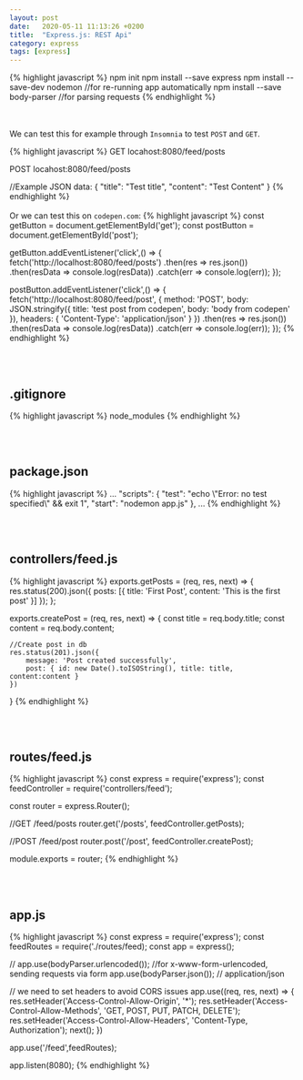 ```yaml
---
layout: post
date:   2020-05-11 11:13:26 +0200
title:  "Express.js: REST Api"
category: express
tags: [express]
---
```


{% highlight javascript %}
npm init
npm install --save express
npm install --save-dev nodemon   //for re-running app automatically
npm install --save body-parser   //for parsing requests
{% endhighlight %}

<br /><br />
We can test this for example through `Insomnia` to test `POST` and `GET`.

{% highlight javascript %}
GET locahost:8080/feed/posts

POST locahost:8080/feed/posts

//Example JSON data: 
{
    "title": "Test title",
    "content": "Test Content"
}
{% endhighlight %}
<br /><br />
Or we can test this on `codepen.com`:
{% highlight javascript %}
const getButton = document.getElementById('get');
const postButton = document.getElementById('post');

getButton.addEventListener('click',() => {
    fetch('http://localhost:8080/feed/posts')
    .then(res => res.json())
    .then(resData => console.log(resData))
    .catch(err => console.log(err));
});

postButton.addEventListener('click',() => {
    fetch('http://localhost:8080/feed/post',
    {
        method: 'POST',
        body: JSON.stringify({
            title: 'test post from codepen',
            body: 'body from codepen'
        }),
        headers: {
            'Content-Type': 'application/json'
        }
    })
    .then(res => res.json())
    .then(resData => console.log(resData))
    .catch(err => console.log(err));
});
{% endhighlight %}


<br /><br />


<h2>.gitignore</h2>
{% highlight javascript %}
node_modules
{% endhighlight %}

<br /><br />
<h2>package.json</h2>
{% highlight javascript %}
...
"scripts": {
    "test": "echo \"Error: no test specified\" && exit 1",
    "start": "nodemon app.js"
},
...
{% endhighlight %}


<br /><br />
<h2>controllers/feed.js</h2>
{% highlight javascript %}
exports.getPosts = (req, res, next) => {
    res.status(200).json({ 
        posts: [{ title: 'First Post', content: 'This is the first post' }]
    });
};

exports.createPost = (req, res, next) => {
    const title = req.body.title;
    const content = req.body.content;

    //Create post in db
    res.status(201).json({
        message: 'Post created successfully',
        post: { id: new Date().toISOString(), title: title, content:content }
    })
}
{% endhighlight %}



<br /><br />
<h2>routes/feed.js</h2>
{% highlight javascript %}
const express = require('express');
const feedController = require('controllers/feed');

const router = express.Router();

//GET /feed/posts
router.get('/posts', feedController.getPosts);


//POST /feed/post
router.post('/post', feedController.createPost);

module.exports = router;
{% endhighlight %}



<br /><br />
<h2>app.js</h2>
{% highlight javascript %}
const express = require('express');
const feedRoutes = require('./routes/feed);
const app = express();


// app.use(bodyParser.urlencoded()); //for x-www-form-urlencoded, sending requests via form
app.use(bodyParser.json()); // application/json

// we need to set headers to avoid CORS issues
app.use((req, res, next) => {
    res.setHeader('Access-Control-Allow-Origin', '*');
    res.setHeader('Access-Control-Allow-Methods', 'GET, POST, PUT, PATCH, DELETE');
    res.setHeader('Access-Control-Allow-Headers', 'Content-Type, Authorization');
    next();
})

app.use('/feed',feedRoutes);

app.listen(8080);
{% endhighlight %}